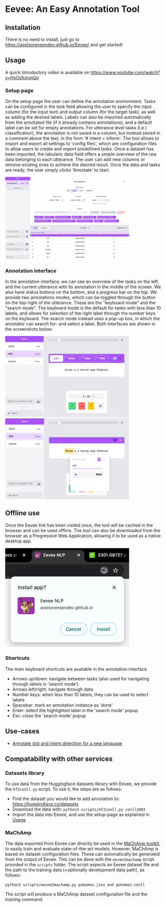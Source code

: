 # Eevee: An Easy Annotation Tool

## Installation
There is no need to install, just go to https://axelsorensendev.github.io/Eevee/ and get started!

## Usage
A quick introductory video is available on https://www.youtube.com/watch?v=HsOsfckvnQo

### Setup page
On the setup page the user can define the annotation environment. Tasks can be configured in the task field allowing the user to specify the input column (for the input text) and output column (for the target task), as well as adding the desired labels. Labels can also be imported automatically from the annotated file (if it already contains annotations), and a default label can be set for empty annotations. For utterance level tasks (i.e.\ classification), the annotation is not saved in a column, but instead 
stored in a comment above the text, in the form '# intent = inform'. The tool allows to import and export all settings to 'config files', which are configuration files to allow users to create and import predefined tasks. Once a dataset has been imported, the tabularic data field offers a simple overview of the raw data  belonging to each utterance. The user can add new columns or remove existing ones to achieve the desired result. Once the data and tasks are ready, the user simply clicks 'Annotate' to start. 

<img src="docs/slot-detection.png" width="400px">

### Annotation interface
In the annotation interface, we can see an overview of the tasks on the left,
and the current utterance with its annotation in the middle of the screen. We
also have status buttons on the bottom, and a progress bar on the top. We
provide two annotations modes, which can be toggled through the button on the
top-right of  the utterance. These are the "keyboard mode" and the "search
mode". The keyboard mode is the default for tasks with less than 10 labels, and
allows for selection of the right label through the number keys on the
keyboard. The search mode instead uses a pop-up box, in which the annotator can
search for- and select a label. Both interfaces are shown in the screenshots
below:

<img src="docs/annotate-key.png" width="400px">
<img src="docs/annotate-search.png" width="400px">

## Offline use
Once the Eevee link has been visited once, the tool will be cached in the browser and can be used offline.
The tool can also be downloaded from the browser as a Progressive Web Application, allowing it to be used as a native desktop app. 

<img src="docs/install_app.png" width="400px">

### Shortcuts
The main keyboard shortcuts are available in the annotation interface
* Arrows up/down: navigate between tasks (also used for navigating through labels in 'search mode')
* Arrows left/right: navigate through data
* Number keys: when less than 10 labels, they can be used to select labels
* Spacebar: mark an annotation instance as 'done'
* Enter: select the highlighted label in the 'search mode' popup
* Esc: close the 'search mode' popup

## Use-cases
- [Annotate slot and intent detection for a new language](docs/xsid.md)

## Compatability with other services
### Datasets library
To use data from the Huggingface datasets library with Eevee, we provide the `hf2conll.py` script. To use it, the steps are as follows:

* Find the dataset you would like to add annotation to: https://huggingface.co/datasets
* Download the data with: `python3 scripts/hf2conll.py conll2003`
* Import the data into Eevee, and use the setup-page as explained in [Usage](#usage)

### MaChAmp
The data exported from Eevee can directly be used in the [MaChAmp toolkit](https://github.com/machamp-nlp/), to easily train
and evaluate state-of-the-art models. However, MaChAmp is based on dataset configuration files. These can automatically be 
generated from the output of Eevee. This can be done with the `eevee2machamp` script provided in the `scripts` folder. The 
script expects an Eevee dataset file and the path to the training data (+optionally development data path), as follows:

```
python3 scripts/eevee2machamp.py pokemon.json and pokemon.conll
```

The script will produce a MaChAmp dataset configuration file and the training command.

